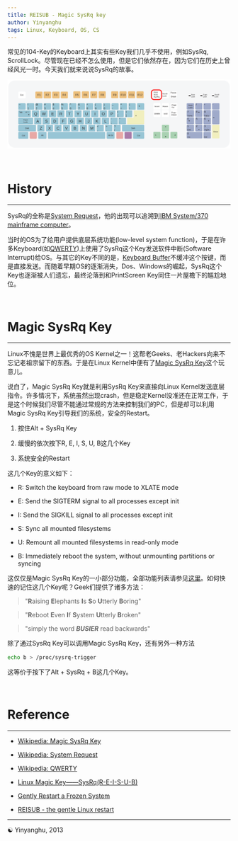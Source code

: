 ```yaml
---
title: REISUB - Magic SysRq key
author: Yinyanghu
tags: Linux, Keyboard, OS, CS
---
```


常见的104-Key的Keyboard上其实有些Key我们几乎不使用，例如SysRq, ScrollLock。尽管现在已经不怎么使用，但是它们依然存在，因为它们在历史上曾经风光一时。今天我们就来说说SysRq的故事。

![](/images/2013-07-22-reisub/A.svg "104 Key Keyboard")

<br>

# History

-----

SysRq的全称是[System Request](http://en.wikipedia.org/wiki/System_request)，他的出现可以追溯到[IBM System/370 mainframe computer](http://en.wikipedia.org/wiki/System/370)。

当时的OS为了给用户提供底层系统功能(low-level system function)，于是在许多Keyboard(如[QWERTY](http://en.wikipedia.org/wiki/QWERTY))上使用了SysRq这个Key发送软件中断(Software Interrupt)给OS。与其它的Key不同的是，[Keyboard Buffer](http://en.wikipedia.org/wiki/Keyboard_buffer)不缓冲这个按键，而是直接发送。而随着早期OS的逐渐消失，Dos、Windows的崛起，SysRq这个Key也逐渐被人们遗忘，最终沦落到和PrintScreen Key同住一片屋檐下的尴尬地位。

<br>

# Magic SysRq Key

-----

Linux不愧是世界上最优秀的OS Kernel之一！这帮老Geeks、老Hackers向来不忘记老祖宗留下的东西。于是在Linux Kernel中便有了[Magic SysRq Key](http://en.wikipedia.org/wiki/Magic_SysRq_key)这个玩意儿。

说白了，Magic SysRq Key就是利用SysRq Key来直接向Linux Kernel发送底层指令。许多情况下，系统虽然出现crash，但是稳定Kernel没准还在正常工作，于是这个时候我们尽管不能通过常规的方法来控制我们的PC，但是却可以利用Magic SysRq Key引导我们的系统，安全的Restart。

1. 按住Alt + SysRq Key

2. 缓慢的依次按下R, E, I, S, U, B这几个Key

3. 系统安全的Restart

这几个Key的意义如下：

* R: Switch the keyboard from raw mode to XLATE mode

* E: Send the SIGTERM signal to all processes except init

* I: Send the SIGKILL signal to all processes except init

* S: Sync all mounted filesystems

* U: Remount all mounted filesystems in read-only mode

* B: Immediately reboot the system, without unmounting partitions or syncing

这仅仅是Magic SysRq Key的一小部分功能，全部功能列表请参见[这里](http://en.wikipedia.org/wiki/Magic_SysRq_key)。如何快速的记住这几个Key呢？Geek们提供了诸多方法：

> "**R**aising **E**lephants **I**s **S**o **U**tterly **B**oring"

> "**R**eboot **E**ven **I**f **S**ystem **U**tterly **B**roken"

> "simply the word **_BUSIER_** read backwards"


除了通过SysRq Key可以调用Magic SysRq Key，还有另外一种方法

``` bash
echo b > /proc/sysrq-trigger
```

这等价于按下了Alt + SysRq + B这几个Key。

<br>

# Reference

-----

* [Wikipedia: Magic SysRq Key](http://en.wikipedia.org/wiki/Magic_SysRq_key)

* [Wikipedia: System Request](http://en.wikipedia.org/wiki/System_request)

* [Wikipedia: QWERTY](http://en.wikipedia.org/wiki/QWERTY)

* [Linux Magic Key——SysRq(R-E-I-S-U-B)](http://www.linuxfly.org/post/545/)

* [Gently Restart a Frozen System](http://lifehacker.com/298891/gently-restart-a-frozen-system)

* [REISUB - the gentle Linux restart](http://kember.net/articles/reisub-the-gentle-linux-restart/)

-----

☯ Yinyanghu, 2013
